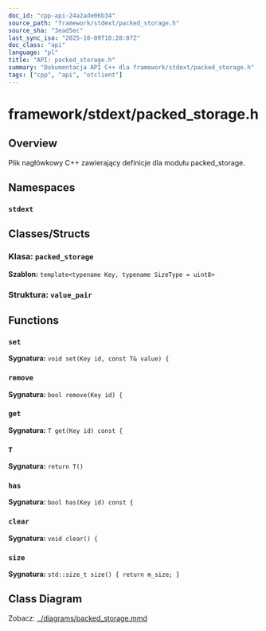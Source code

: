```yaml
---
doc_id: "cpp-api-24a2ade06b34"
source_path: "framework/stdext/packed_storage.h"
source_sha: "3ead5ec"
last_sync_iso: "2025-10-09T10:28:07Z"
doc_class: "api"
language: "pl"
title: "API: packed_storage.h"
summary: "Dokumentacja API C++ dla framework/stdext/packed_storage.h"
tags: ["cpp", "api", "otclient"]
---
```


# framework/stdext/packed_storage.h

## Overview

Plik nagłówkowy C++ zawierający definicje dla modułu packed_storage.

## Namespaces

### `stdext`

## Classes/Structs

### Klasa: `packed_storage`

**Szablon:** `template<typename Key, typename SizeType = uint8>`

### Struktura: `value_pair`

## Functions

### `set`

**Sygnatura:** `void set(Key id, const T& value) {`

### `remove`

**Sygnatura:** `bool remove(Key id) {`

### `get`

**Sygnatura:** `T get(Key id) const {`

### `T`

**Sygnatura:** `return T()`

### `has`

**Sygnatura:** `bool has(Key id) const {`

### `clear`

**Sygnatura:** `void clear() {`

### `size`

**Sygnatura:** `std::size_t size() { return m_size; }`

## Class Diagram

Zobacz: [../diagrams/packed_storage.mmd](../diagrams/packed_storage.mmd)
